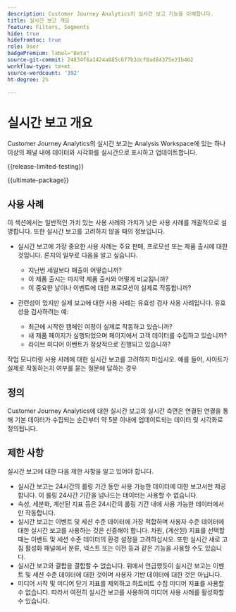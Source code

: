 ```yaml
---
description: Customer Journey Analytics의 실시간 보고 기능을 이해합니다.
title: 실시간 보고 개요
feature: Filters, Segments
hide: true
hidefromtoc: true
role: User
badgePremium: label="Beta"
source-git-commit: 24834f6a1424a885c6f7b3dcf0ad84375e21b462
workflow-type: tm+mt
source-wordcount: '392'
ht-degree: 2%

---
```



# 실시간 보고 개요

Customer Journey Analytics의 실시간 보고는 Analysis Workspace에 있는 하나 이상의 패널 내에 데이터와 시각화를 실시간으로 표시하고 업데이트합니다.

{{release-limited-testing}}

{{ultimate-package}}

## 사용 사례

이 섹션에서는 일반적인 가치 있는 사용 사례와 가치가 낮은 사용 사례를 개괄적으로 설명합니다. 또한 실시간 보고를 고려하지 않을 때의 정보입니다.

* 실시간 보고에 가장 중요한 사용 사례는 주요 판매, 프로모션 또는 제품 출시에 대한 것입니다.
론치의 일부로 다음을 알고 싶습니다.

   * 지난번 세일보다 매출이 어떻습니까?
   * 이 제품 출시는 마지막 제품 출시와 어떻게 비교됩니까?
   * 이 중요한 날이나 이벤트에 대한 프로모션이 실제로 작동합니까?

* 관련성이 있지만 실제 보고에 대한 사용 사례는 유효성 검사 사용 사례입니다.
유효성을 검사하려는 예:

   * 최근에 시작한 캠페인 여정이 실제로 작동하고 있습니까?
   * 새 제품 페이지가 실행되었으며 페이지에서 고객 데이터를 수집하고 있습니까?
   * 라이브 미디어 이벤트가 정상적으로 진행되고 있습니까?

작업 모니터링 사용 사례에 대한 실시간 보고를 고려하지 마십시오. 예를 들어, 사이트가 실제로 작동하는지 여부를 묻는 질문에 답하는 경우


## 정의

Customer Journey Analytics에 대한 실시간 보고의 실시간 측면은 연결된 연결을 통해 기본 데이터가 수집되는 순간부터 약 5분 이내에 업데이트되는 데이터 및 시각화로 정의됩니다.

## 제한 사항

실시간 보고에 대한 다음 제한 사항을 알고 있어야 합니다.

* 실시간 보고는 24시간의 롤링 기간 동안 사용 가능한 데이터에 대한 보고서만 제공합니다. 이 롤링 24시간 기간을 넘나드는 데이터는 사용할 수 없습니다.
* 속성, 세분화, 계산된 지표 등은 24시간의 롤링 기간 내에 사용 가능한 데이터에서만 작동합니다.
* 실시간 보고는 이벤트 및 세션 수준 데이터에 가장 적합하며 사용자 수준 데이터에 대한 실시간 보고를 사용하는 것은 신중해야 합니다. <!--Need to explain this a bit better --> 차원, (계산된) 지표를 선택할 때는 이벤트 및 세션 수준 데이터의 환경 설정을 고려하십시오. 또한 실시간 새로 고침 활성화 패널에서 분류, 넥스트 또는 이전 등과 같은 기능을 사용할 수도 있습니다.
* 실시간 보고와 결합을 결합할 수 없습니다. <!-- Do we need to explain this in more detail, why? --> 위에서 언급했듯이 실시간 보고는 이벤트 및 세션 수준 데이터에 대한 것이며 사용자 기반 데이터에 대한 것은 아닙니다.
* 미디어 시작 및 미디어 닫기 지표를 제외하고 하트비트 수집 미디어 지표를 사용할 수 없습니다. 따라서 여전히 실시간 보고를 사용하여 미디어 사용 사례를 활성화할 수 있습니다.
